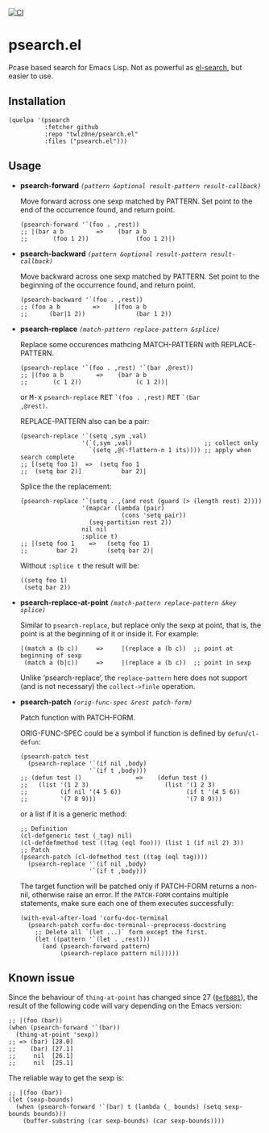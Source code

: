 [![CI](https://github.com/twlz0ne/psearch.el/workflows/CI/badge.svg)](https://github.com/twlz0ne/psearch.el/actions?query=workflow%3ACI)

# psearch.el

Pcase based search for Emacs Lisp.  Not as powerful as [el-search](https://elpa.gnu.org/packages/el-search.html), but easier to use.

## Installation

``` elisp
(quelpa '(psearch
          :fetcher github
          :repo "twlz0ne/psearch.el"
          :files ("psearch.el")))
```

## Usage

- **psearch-forward** _`(pattern &optional result-pattern result-callback)`_

    Move forward across one sexp matched by PATTERN.
    Set point to the end of the occurrence found, and return point.

    ``` elisp
    (psearch-forward '`(foo . ,rest))
    ;; |(bar a b         =>    (bar a b
    ;;       (foo 1 2))             (foo 1 2)|)
    ```

- **psearch-backward** _`(pattern &optional result-pattern result-callback)`_

    Move backward across one sexp matched by PATTERN.
    Set point to the beginning of the occurrence found, and return point.

    ``` elisp
    (psearch-backward '`(foo . ,rest))
    ;; (foo a b         =>    |(foo a b
    ;;      (bar|1 2))              (bar 1 2))
    ```

- **psearch-replace** _`(match-pattern replace-pattern &splice)`_

    Replace some occurences mathcing MATCH-PATTERN with REPLACE-PATTERN.

    ``` elisp
    (psearch-replace '`(foo . ,rest) '`(bar ,@rest))
    ;; |(foo a b         =>    (bar a b
    ;;       (c 1 2))               (c 1 2))|
    ```

    or <kbd>M-x</kbd> <code>psearch-replace</code> <kbd>RET</kbd> <code>\`(foo . ,rest)</code> <kbd>RET</kbd> <code>\`(bar ,@rest)</code>.
    
    REPLACE-PATTERN also can be a pair:

    ``` elisp
    (psearch-replace '`(setq ,sym ,val)
                     '(`(,sym ,val)                    ;; collect only
                       `(setq ,@(-flattern-n 1 its)))) ;; apply when search complete
    ;; [(setq foo 1)  =>  (setq foo 1
    ;;  (setq bar 2)]           bar 2)|
    ```
    
    Splice the the replacement:
    
    ``` elisp
    (psearch-replace '`(setq . ,(and rest (guard (> (length rest) 2))))
                     '(mapcar (lambda (pair)
                                (cons 'setq pair))
                       (seq-partition rest 2))
                     nil nil
                     :splice t)
    ;; |(setq foo 1    =>   (setq foo 1)
    ;;        bar 2)        (setq bar 2)|
    ```
    
    Without `:splice t` the result will be:
   
    ``` elisp
    ((setq foo 1)
     (setq bar 2))
    ``` 

- **psearch-replace-at-point** _`(match-pattern replace-pattern &key splice)`_

    Similar to `psearch-replace`, but replace only the sexp at point, that is, the point is at the beginning of it or inside it.  For example:
    
    ```
    |(match a (b c))     =>     |(replace a (b c))  ;; point at beginning of sexp
     (match a (b|c))     =>     |(replace a (b c))  ;; point in sexp
    ```

    Unlike ‘psearch-replace’, the `replace-pattern` here does not support (and is not necessary) the `collect->finle` operation. 

- **psearch-patch** _`(orig-func-spec &rest patch-form)`_

    Patch function with PATCH-FORM.
    
    ORIG-FUNC-SPEC could be a symbol if function is defined by `defun`/`cl-defun`:
    
    ``` elisp
    (psearch-patch test
      (psearch-replace '`(if nil ,body)
                       '`(if t ,body)))
    ;; (defun test ()               =>    (defun test ()
    ;;   (list '(1 2 3)                     (list '(1 2 3)
    ;;         (if nil '(4 5 6))                  (if t '(4 5 6))
    ;;         '(7 8 9)))                         '(7 8 9)))
    ```

    or a list if it is a generic method:
    
    ``` elisp
    ;; Definition
    (cl-defgeneric test (_tag) nil)
    (cl-defdefmethod test ((tag (eql foo))) (list 1 (if nil 2) 3))
    ;; Patch
    (psearch-patch (cl-defmethod test ((tag (eql tag))))
      (psearch-replace '`(if nil ,body)
                       '`(if t ,body)))
    ```
    
    The target function will be patched only if PATCH-FORM returns a non-nil, otherwise raise an error. If the `PATCH-FORM` contains multiple statements, make sure each one of them executes successfully:
    
    ``` elisp
    (with-eval-after-load 'corfu-doc-terminal
      (psearch-patch corfu-doc-terminal--preprocess-docstring
        ;; Delete all `(let ...)` form except the first.
        (let ((pattern '`(let . ,rest)))
          (and (psearch-forward pattern)
               (psearch-replace pattern nil)))))
    ```

## Known issue

Since the behaviour of `thing-at-point` has changed since 27 ([`0efb881`](https://emba.gnu.org/emacs/emacs/-/commit/0efb88150df56559e8d649e657902fb51ad43bc1)), the result of the following code will vary depending on the Emacs version:

``` elisp
;; |(foo (bar))
(when (psearch-forward '`(bar))
  (thing-at-point 'sexp))
;; => (bar) [28.0]
;;    (bar) [27.1]
;;     nil  [26.1]
;;     nil  [25.1]
```

The reliable way to get the sexp is:

``` elisp
;; |(foo (bar))
(let (sexp-bounds)
  (when (psearch-forward '`(bar) t (lambda (_ bounds) (setq sexp-bounds bounds)))
    (buffer-substring (car sexp-bounds) (car sexp-bounds))))
```


